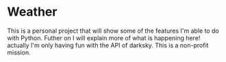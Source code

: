 # Weather

This is a personal project that will show some of the features I'm able to do with Python.
Futher on I will explain more of what is happening here! actually I'm only having fun with the API of darksky.
This is a non-profit mission.
